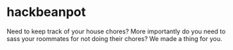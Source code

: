 # hackbeanpot

Need to keep track of your house chores? More importantly do you need to sass your roommates for not doing their chores?
We made a thing for you. 